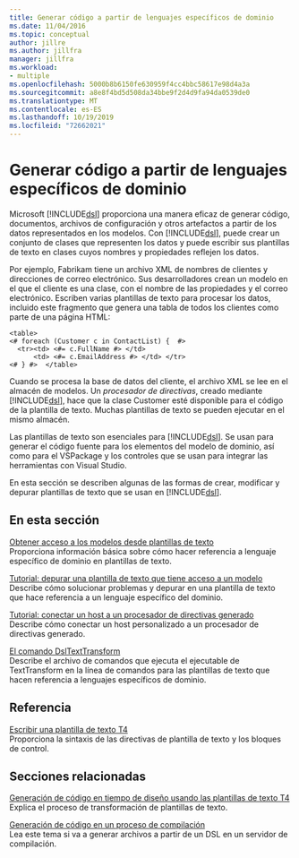 ```yaml
---
title: Generar código a partir de lenguajes específicos de dominio
ms.date: 11/04/2016
ms.topic: conceptual
author: jillre
ms.author: jillfra
manager: jillfra
ms.workload:
- multiple
ms.openlocfilehash: 5000b8b6150fe630959f4cc4bbc58617e98d4a3a
ms.sourcegitcommit: a8e8f4bd5d508da34bbe9f2d4d9fa94da0539de0
ms.translationtype: MT
ms.contentlocale: es-ES
ms.lasthandoff: 10/19/2019
ms.locfileid: "72662021"
---
```

# <a name="generating-code-from-a-domain-specific-language"></a>Generar código a partir de lenguajes específicos de dominio

Microsoft [!INCLUDE[dsl](../modeling/includes/dsl_md.md)] proporciona una manera eficaz de generar código, documentos, archivos de configuración y otros artefactos a partir de los datos representados en los modelos. Con [!INCLUDE[dsl](../modeling/includes/dsl_md.md)], puede crear un conjunto de clases que representen los datos y puede escribir sus plantillas de texto en clases cuyos nombres y propiedades reflejen los datos.

Por ejemplo, Fabrikam tiene un archivo XML de nombres de clientes y direcciones de correo electrónico. Sus desarrolladores crean un modelo en el que el cliente es una clase, con el nombre de las propiedades y el correo electrónico. Escriben varias plantillas de texto para procesar los datos, incluido este fragmento que genera una tabla de todos los clientes como parte de una página HTML:

```
<table>
<# foreach (Customer c in ContactList) {  #>
  <tr><td> <#= c.FullName #> </td>
      <td> <#= c.EmailAddress #> </td> </tr>
<# } #>  </table>
```

Cuando se procesa la base de datos del cliente, el archivo XML se lee en el almacén de modelos. Un *procesador de directivas*, creado mediante [!INCLUDE[dsl](../modeling/includes/dsl_md.md)], hace que la clase Customer esté disponible para el código de la plantilla de texto. Muchas plantillas de texto se pueden ejecutar en el mismo almacén.

Las plantillas de texto son esenciales para [!INCLUDE[dsl](../modeling/includes/dsl_md.md)]. Se usan para generar el código fuente para los elementos del modelo de dominio, así como para el VSPackage y los controles que se usan para integrar las herramientas con Visual Studio.

En esta sección se describen algunas de las formas de crear, modificar y depurar plantillas de texto que se usan en [!INCLUDE[dsl](../modeling/includes/dsl_md.md)].

## <a name="in-this-section"></a>En esta sección

[Obtener acceso a los modelos desde plantillas de texto](../modeling/accessing-models-from-text-templates.md) \
Proporciona información básica sobre cómo hacer referencia a lenguaje específico de dominio en plantillas de texto.

[Tutorial: depurar una plantilla de texto que tiene acceso a un modelo](../modeling/walkthrough-debugging-a-text-template-that-accesses-a-model.md) \
Describe cómo solucionar problemas y depurar en una plantilla de texto que hace referencia a un lenguaje específico del dominio.

[Tutorial: conectar un host a un procesador de directivas generado](../modeling/walkthrough-connecting-a-host-to-a-generated-directive-processor.md) \
Describe cómo conectar un host personalizado a un procesador de directivas generado.

[El comando DslTextTransform](../modeling/the-dsltexttransform-command.md) \
Describe el archivo de comandos que ejecuta el ejecutable de TextTransform en la línea de comandos para las plantillas de texto que hacen referencia a lenguajes específicos de dominio.

## <a name="reference"></a>Referencia

[Escribir una plantilla de texto T4](../modeling/writing-a-t4-text-template.md) \
Proporciona la sintaxis de las directivas de plantilla de texto y los bloques de control.

## <a name="related-sections"></a>Secciones relacionadas

[Generación de código en tiempo de diseño usando las plantillas de texto T4](../modeling/design-time-code-generation-by-using-t4-text-templates.md)\
Explica el proceso de transformación de plantillas de texto.

[Generación de código en un proceso de compilación](../modeling/code-generation-in-a-build-process.md) \
Lea este tema si va a generar archivos a partir de un DSL en un servidor de compilación.